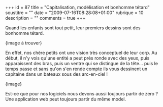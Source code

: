 +++
id = 87
title = "Capitalisation, modélisation et bonhomme tétard"
soustitre = ""
date = "2009-07-16T08:28:08+01:00"
rubrique = 10
description = ""
comments = true
+++

<div class="chapo"></div>
Quand les enfants sont tout petit, leur premiers dessins sont des bonhomme tétard. 

{image à trouver}

En effet, nos chère petits ont une vision très conceptuel de leur corp. Au début, il n'y vois qu'une entité a peut près ronde avec des yeux, puis apparaissent des bras, puis un ventre qui se distingue de la tête... puis le temps passe et sans qu'on s'en rende compte ils vous dessinent un capitaine dans un bateaux sous des arc-en-ciel !

{image}

Est-ce que pour nos logiciels nous devons aussi toujours partir de zero ? Une application web peut toujours partir du même model.